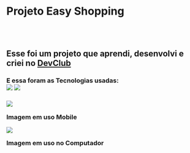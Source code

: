 <h1> Projeto Easy Shopping</h1>
<br>
<br>
<h2>Esse foi um projeto que aprendi, desenvolvi e criei no <a href="https://rodolfomori.com.br/devclub">DevClub</a></h2>
<h3> E essa foram as Tecnologias usadas:
  <br>
<img src="https://img.shields.io/badge/HTML-239120?style=for-the-badge&logo=html5&logoColor=white"/>
<img src="https://img.shields.io/badge/CSS-239120?&style=for-the-badge&logo=css3&logoColor=white"/>
<h3/>

<img src="https://github.com/victolz/Projeto-Easy-Shopping/blob/main/assets/Projeto2Celular.png?raw=true"/>
<p>Imagem em uso Mobile</p>
<img src="https://github.com/victolz/Projeto-Easy-Shopping/blob/main/assets/Projeto2PC.png?raw=true"/>
<p> Imagem em uso no Computador</p>
